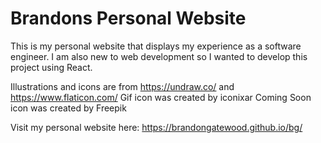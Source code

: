 # Brandons Personal Website

This is my personal website that displays my experience as a software engineer. I am also new to web development so I wanted to develop this project using React. 

Illustrations and icons are from https://undraw.co/ and https://www.flaticon.com/
Gif icon was created by iconixar
Coming Soon icon was created by Freepik


Visit my personal website here:
https://brandongatewood.github.io/bg/
